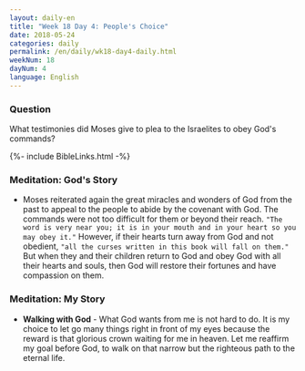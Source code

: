 ```yaml
---
layout: daily-en
title: "Week 18 Day 4: People's Choice"
date: 2018-05-24
categories: daily
permalink: /en/daily/wk18-day4-daily.html
weekNum: 18
dayNum: 4
language: English
---
```

### Question     
What testimonies did Moses give to plea to the Israelites to obey God's commands?

{%- include BibleLinks.html -%} 

### Meditation: God's Story   
+ Moses reiterated again the great miracles and wonders of God from the past to appeal to the people to abide by the covenant with God. The commands were not too difficult for them or beyond their reach. `"The word is very near you; it is in your mouth and in your heart so you may obey it."` However, if their hearts turn away from God and not obedient, `"all the curses written in this book will fall on them."` But when they and their children return to God and obey God with all their hearts and souls, then God will restore their fortunes and have compassion on them. 

### Meditation: My Story   
+ **Walking with God** - What God wants from me is not hard to do. It is my choice to let go many things right in front of my eyes because the reward is that glorious crown waiting for me in heaven. Let me reaffirm my goal before God, to walk on that narrow but the righteous path to the eternal life. 
